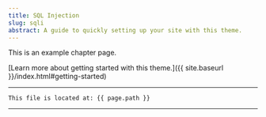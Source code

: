 ```yaml
---
title: SQL Injection
slug: sqli
abstract: A guide to quickly setting up your site with this theme.
---
```


This is an example chapter page.

[Learn more about getting started with this theme.]({{ site.baseurl }}/index.html#getting-started)

---
```
This file is located at: {{ page.path }}
```
---
    
